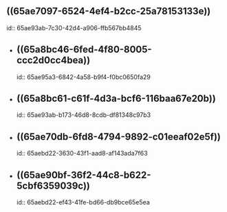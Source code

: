## ((65ae7097-6524-4ef4-b2cc-25a78153133e))
id:: 65ae93ab-7c30-42d4-a906-ffb567bb4845
- ## ((65a8bc46-6fed-4f80-8005-ccc2d0cc4bea))
  id:: 65ae95a3-6842-4a58-b9f4-f0bc0650fa29
- ## ((65a8bc61-c61f-4d3a-bcf6-116baa67e20b))
  id:: 65ae93ab-b173-46d8-8cdb-df81348c97b3
- ## ((65ae70db-6fd8-4794-9892-c01eeaf02e5f))
  id:: 65aebd22-3630-43f1-aad8-af143ada7f63
- ## ((65ae90bf-36f2-44c8-b622-5cbf6359039c))
  id:: 65aebd22-ef43-41fe-bd66-db9bce65e5ea